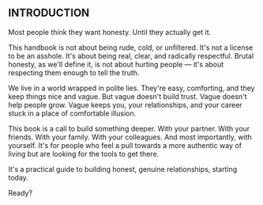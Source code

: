 ## INTRODUCTION

Most people think they want honesty. Until they actually get it.

This handbook is not about being rude, cold, or unfiltered. It's not a license to be an asshole. It's about being real, clear, and radically respectful. Brutal honesty, as we'll define it, is not about hurting people — it's about respecting them enough to tell the truth.

We live in a world wrapped in polite lies. They're easy, comforting, and they keep things nice and vague. But vague doesn't build trust. Vague doesn't help people grow. Vague keeps you, your relationships, and your career stuck in a place of comfortable illusion.

This book is a call to build something deeper. With your partner. With your friends. With your family. With your colleagues. And most importantly, with yourself. It's for people who feel a pull towards a more authentic way of living but are looking for the tools to get there.

It's a practical guide to building honest, genuine relationships, starting today.

Ready? 